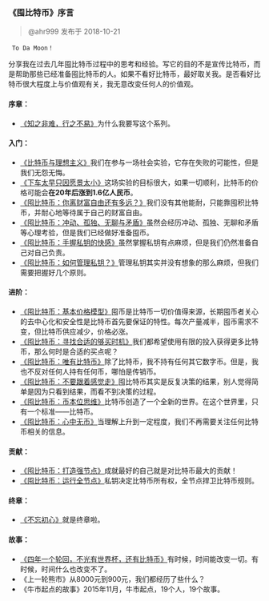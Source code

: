 ### 《​囤比特币》序言 ###
> @ahr999    发布于 2018-10-21

     To Da Moon！

分享我在过去几年囤比特币过程中的思考和经验。写它的目的不是宣传比特币，而是帮助那些已经准备囤比特币的人。如果不看好比特币，最好取关我。是否看好比特币很大程度上与价值观有关，我无意改变任何人的价值观。

#### 序章： ####

- [《知之非难，行之不易》](知之非难，行之不易.md)为什么我要写这个系列。
#### 入门： ####

- [《比特币与理想主义》](比特币与理想主义.md)我们在参与一场社会实验，它存在失败的可能性，但是我们无怨无悔。
- [《下车太早只因愿景太小》](下车太早只因愿景太小.md)这场实验的目标很大，如果一切顺利，比特币的价格可能会**在20年后涨到1.6亿人民币**。
- [《囤比特币：你离财富自由还有多远？》](囤比特币：你离财富自由还有多远？.md)我们没有其他能耐，只能靠囤积比特币，并耐心地等待属于自己的财富自由。
- [《囤比特币：冲动、孤独、无聊与矛盾》](囤比特币：冲动、孤独、无聊与矛盾.md)虽然会经历冲动、孤独、无聊和矛盾等心理考验，但是我们已经做好准备囤币。
- [《囤比特币：手握私钥的快感》](囤比特币：手握私钥的快感.md)虽然掌握私钥有点麻烦，但是我们仍然准备自己对自己负责。
- [《囤比特币：如何管理私钥？》](囤比特币：如何管理私钥？.md)管理私钥其实并没有想象的那么麻烦，但我们需要把握好几个原则。
#### 进阶： ####

- [《囤比特币：基本价格模型》](囤比特币：基本价格模型.md)囤币是比特币一切价值得来源，长期囤币者关心的去中心化和安全性是比特币首先要保证的特性。每次产量减半，囤币需求不变，但比特币供应减少，价格必涨。
- [《囤比特币：寻找合适的够买时机》](囤比特币：寻找合适的够买时机.md)我们都希望使用有限的投入获得更多比特币，那么何时是合适的买点呢？
- [《囤比特币：唯有比特币》](囤比特币：唯有比特币.md)除了比特币，我不持有任何其它数字币。但是，我也不反对任何人持有任何币，哪怕是传销币。
- [《囤比特币：不要跟着感觉走》](囤比特币：不要跟着感觉走.md)囤比特币其实是反复决策的结果，别人觉得简单是因为只看到结果，而看不到决策的过程。
- [《囤比特币：币本位思维》](囤比特币：币本位思维.md)比特币创造了一个全新的世界。在这个世界里，只有一个标准——比特币。
- [《囤比特币：心中无币》](囤比特币：心中无币.md)当理解上升到一定程度，我们不再需要关注任何比特币相关的信息。
#### 贡献： ####

- [《囤比特币：打造强节点》](囤比特币：打造强节点.md)成就最好的自己就是对比特币最大的贡献！
- [《囤比特币：运行全节点》](囤比特币：运行全节点.md)私钥决定比特币所有权，全节点捍卫比特币规则。
#### 终章： ####
- [《不忘初心》](不忘初心.md)就是终章啦。
#### 故事： ​
- [《四年一个轮回，不光有世界杯，还有比特币》](四年一个轮回，不光有世界杯，还有比特币)有时候，时间能改变一切。有时候，时间什么也改变不了。
- 《上一轮熊市》从8000元到900元，我们都经历了些什么？
- 《牛市起点的故事》2015年11月，牛市起点，19个人，19个故事。











